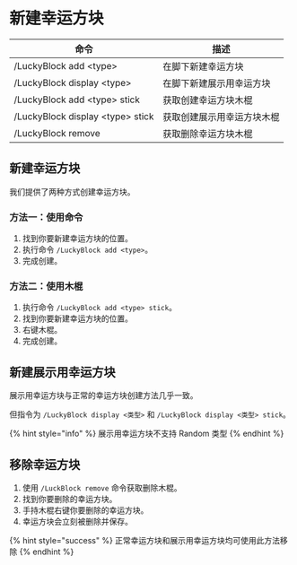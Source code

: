 # 新建幸运方块

| 命令                                 | 描述            |
| ---------------------------------- | ------------- |
| /LuckyBlock add \<type>           | 在脚下新建幸运方块     |
| /LuckyBlock display \<type>       | 在脚下新建展示用幸运方块  |
| /LuckyBlock add \<type> stick     | 获取创建幸运方块木棍    |
| /LuckyBlock display \<type> stick | 获取创建展示用幸运方块木棍 |
| /LuckyBlock remove                 | 获取删除幸运方块木棍    |

## 新建幸运方块

我们提供了两种方式创建幸运方块。

### 方法一：使用命令

1. 找到你要新建幸运方块的位置。
2. 执行命令 `/LuckyBlock add <type>`。
3. 完成创建。

### 方法二：使用木棍

1. 执行命令 `/LuckyBlock add <type> stick`。
2. 找到你要新建幸运方块的位置。
3. 右键木棍。
4. 完成创建。

## 新建展示用幸运方块

展示用幸运方块与正常的幸运方块创建方法几乎一致。

但指令为 `/LuckyBlock display <类型>` 和 `/LuckyBlock display <类型> stick`。

{% hint style="info" %}
展示用幸运方块不支持 Random 类型
{% endhint %}

## 移除幸运方块

1. 使用 `/LuckBlock remove` 命令获取删除木棍。
2. 找到你要删除的幸运方块。
3. 手持木棍右键你要删除的幸运方块。
4. 幸运方块会立刻被删除并保存。

{% hint style="success" %}
正常幸运方块和展示用幸运方块均可使用此方法移除
{% endhint %}
